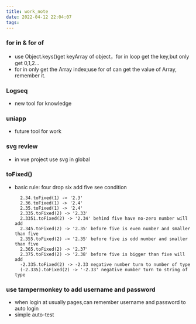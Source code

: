 ```yaml
---
title: work_note
date: 2022-04-12 22:04:07
tags:
---
```

### for  in & for   of
- use Object.keys()get keyArray of object，for in loop get the key,but only get 0,1,2...
- for in only get the Array index;use for of can get the value of Array, remember it.
### Logseq
- new tool for knowledge 

### uniapp
- future tool for work

### svg review
- in vue project use svg in global

### toFixed()
- basic rule: four drop six add five see condition
  ```
    2.34.toFixed(1) -> '2.3'
    2.36.toFixed(1) -> '2.4'
    2.35.toFixed(1) -> '2.4'
    2.335.toFixed(2) -> '2.33'
    2.3351.toFixed(2) -> '2.34' behind five have no-zero number will add
    2.345.toFixed(2) -> '2.35' before five is even number and smaller than five
    2.355.toFixed(2) -> '2.35' before five is odd number and smaller than five
    2.365.toFixed(2) -> '2.37' 
    2.375.toFixed(2) -> '2.38' before five is bigger than five will add
    -2.335.toFixed(2) -> -2.33 negative number turn to number of type
    (-2.335).toFixed(2) -> '-2.33' negative number turn to string of type
  ```

### use tampermonkey to add username and password
- when login at usually pages,can remember username and password to auto login
- simple auto-test
